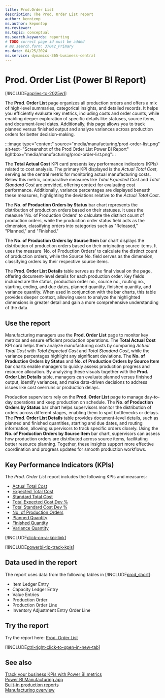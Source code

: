 ```yaml
---
title: Prod.Order List
description: The Prod. Order List report 
author: kennienp
ms.author: kepontop
ms.reviewer:
ms.topic: conceptual
ms.search.keywords: reporting
# TODO correct page id must be added
# ms.search.form: 37042_Primary 
ms.date: 04/25/2024
ms.service: dynamics-365-business-central
---
```


# Prod. Order List (Power BI Report)

[!INCLUDE[applies-to-2025w1](includes/applies-to-2025w1.md)]

The **Prod. Order List** page organizes all production orders and offers a mix of high-level summaries, categorical insights, and detailed records. It helps you efficiently evaluate key metrics, including costs and order counts, while enabling deeper exploration of specific details like statuses, source items, and document-level dates. Additionally, this page allows you to track planned versus finished output and analyze variances across production orders for better decision-making.

:::image type="content" source="media/manufacturing/prod-order-list.png" alt-text="Screenshot of the Prod Order List Power BI Report" lightbox="media/manufacturing/prod-order-list.png":::

The **Total Actual Cost** KPI card presents key performance indicators (KPIs) related to cost analysis. The primary KPI displayed is the *Actual Total Cost*, serving as the central metric for monitoring actual manufacturing costs. Below this metric, comparative measures like *Total Expected Cost* and *Total Standard Cost* are provided, offering context for evaluating cost performance. Additionally, variance percentages are displayed beneath these measures, highlighting the deviations relative to the *Actual Total Cost*.

The **No. of Production Orders by Status** bar chart represents the distribution of production orders based on their statuses. It uses the measure 'No. of Production Orders' to calculate the distinct count of production orders, while the production order status field acts as the dimension, classifying orders into categories such as "Released," "Planned," and "Finished."

The **No. of Production Orders by Source Item** bar chart displays the distribution of production orders based on their originating source items. It uses the measure 'No. of Production Orders' to calculate the distinct count of production orders, while the Source No. field serves as the dimension, classifying orders by their respective source items.

The **Prod. Order List Details** table serves as the final visual on the page, offering document-level details for each production order. Key fields included are the status, production order no., source no., routing no., starting, ending, and due dates, planned quantity, finished quantity, and variance quantity. When used in conjunction with the bar charts, this table provides deeper context, allowing users to analyze the highlighted dimensions in greater detail and gain a more comprehensive understanding of the data.

## Use the report

Manufacturing managers use the **Prod. Order List** page to monitor key metrics and ensure efficient production operations. The **Total Actual Cost** KPI card helps them analyze manufacturing costs by comparing *Actual Total Cost* with *Total Expected Cost* and *Total Standard Cost*, while the variance percentages highlight any significant deviations. The **No. of Production Orders by Status** and **No. of Production Orders by Source Item** bar charts enable managers to quickly assess production progress and resource allocation. By analyzing these visuals together with the **Prod. Order List Details** table, managers can evaluate planned versus finished output, identify variances, and make data-driven decisions to address issues like cost overruns or production delays.

Production supervisors rely on the **Prod. Order List** page to manage day-to-day operations and keep production on schedule. The **No. of Production Orders by Status** bar chart helps supervisors monitor the distribution of orders across different stages, enabling them to spot bottlenecks or delays. The **Prod. Order List Details** table provides document-level details, such as planned and finished quantities, starting and due dates, and routing information, allowing supervisors to track specific orders closely. Using the **No. of Production Orders by Source Item** bar chart, supervisors can assess how production orders are distributed across source items, facilitating better resource planning. Together, these insights support more effective coordination and progress updates for smooth production workflows.

## Key Performance Indicators (KPIs)

The *Prod. Order List* report includes the following KPIs and measures:

- [Actual Total Cost](manufacturing-powerbi-kpis.md#total-actual-cost)
- [Expected Total Cost](manufacturing-powerbi-kpis.md#total-expected-cost)
- [Standard Total Cost](manufacturing-powerbi-kpis.md#total-standard-cost)
- [Total Expected Cost Dev %](manufacturing-powerbi-kpis.md#total-expected-cost-dev-percent)
- [Total Standard Cost Dev %](manufacturing-powerbi-kpis.md#total-standard-cost-dev-percent)
- [No. of Production Orders](manufacturing-powerbi-kpis.md#no-of-production-orders)
- [Planned Quantity](manufacturing-powerbi-kpis.md#planned-quantity)
- [Finished Quantity](manufacturing-powerbi-kpis.md#finished-quantity)
- [Variance Quantity](manufacturing-powerbi-kpis.md#variance-quantity)

[!INCLUDE[click-on-a-kpi-link](includes/click-on-a-kpi-link.md)]

[!INCLUDE[powerbi-tip-track-kpis](includes/powerbi-tip-track-kpis.md)]

## Data used in the report

The report uses data from the following tables in [!INCLUDE[prod_short](includes/prod_short.md)]:

- Item Ledger Entry
- Capacity Ledger Entry
- Value Entries
- Production Order
- Production Order Line
- Inventory Adjustment Entry Order Line
  
## Try the report

Try the report here: [Prod. Order List](https://businesscentral.dynamics.com?page=)<!-- TODO Set page ID for link -->

[!INCLUDE[ctrl-right-click-to-open-in-new-tab](includes/ctrl-right-click-to-open-in-new-tab.md)]

## See also

[Track your business KPIs with Power BI metrics](track-kpis-with-power-bi-metrics.md)  
[Power BI Manufacturing app](manufacturing-powerbi-app.md)  
[Built-in production reports](production-reports.md)  
[Manufacturing overview](production-manage-manufacturing.md)
